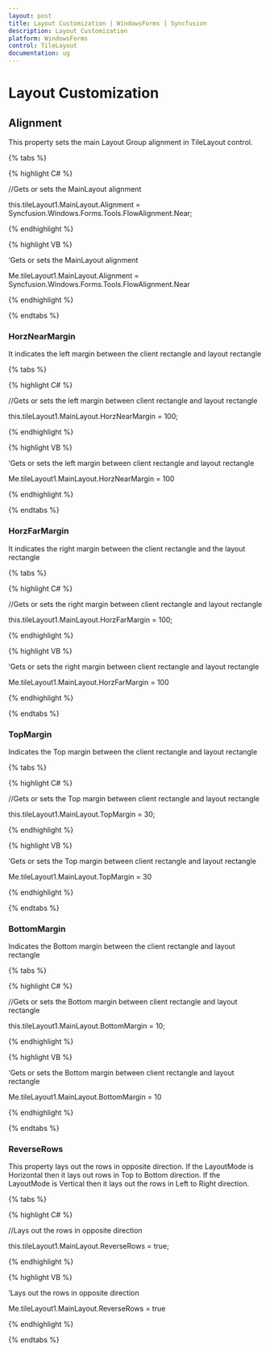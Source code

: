 ```yaml
---
layout: post
title: Layout Customization | WindowsForms | Syncfusion
description: Layout Customization
platform: WindowsForms
control: TileLayout 
documentation: ug
---
```



# Layout Customization

## Alignment

This property sets the main Layout Group alignment in TileLayout control.


{% tabs %}

{% highlight C# %}

//Gets or sets the MainLayout alignment

this.tileLayout1.MainLayout.Alignment = Syncfusion.Windows.Forms.Tools.FlowAlignment.Near;

{% endhighlight %}


{% highlight VB %}

‘Gets or sets the MainLayout alignment

Me.tileLayout1.MainLayout.Alignment = Syncfusion.Windows.Forms.Tools.FlowAlignment.Near
 
{% endhighlight %}

{% endtabs %}

### HorzNearMargin

It indicates the left margin between the client rectangle and layout rectangle

{% tabs %}

{% highlight C# %}

//Gets or sets the left margin between client rectangle and layout rectangle

this.tileLayout1.MainLayout.HorzNearMargin = 100;

{% endhighlight %}


{% highlight VB %}

‘Gets or sets the left margin between client rectangle and layout rectangle

Me.tileLayout1.MainLayout.HorzNearMargin = 100
 
{% endhighlight %}

{% endtabs %}

### HorzFarMargin

It indicates the right margin between the client rectangle and the layout rectangle

{% tabs %}

{% highlight C# %}

//Gets or sets the right margin between client rectangle and layout rectangle

this.tileLayout1.MainLayout.HorzFarMargin = 100;

{% endhighlight %}


{% highlight VB %}

‘Gets or sets the right margin between client rectangle and layout rectangle

Me.tileLayout1.MainLayout.HorzFarMargin = 100
 
{% endhighlight %}

{% endtabs %}

### TopMargin

Indicates the Top margin between the client rectangle and layout rectangle

{% tabs %}

{% highlight C# %}

//Gets or sets the Top margin between client rectangle and layout rectangle 

this.tileLayout1.MainLayout.TopMargin = 30;

{% endhighlight %}


{% highlight VB %}

‘Gets or sets the Top margin between client rectangle and layout rectangle

Me.tileLayout1.MainLayout.TopMargin = 30
 
{% endhighlight %}

{% endtabs %}


### BottomMargin

Indicates the Bottom margin between the client rectangle and layout rectangle

{% tabs %}

{% highlight C# %}

//Gets or sets the Bottom margin between client rectangle and layout rectangle

this.tileLayout1.MainLayout.BottomMargin = 10;


{% endhighlight %}


{% highlight VB %}

‘Gets or sets the Bottom margin between client rectangle and layout rectangle

Me.tileLayout1.MainLayout.BottomMargin = 10

 
{% endhighlight %}

{% endtabs %}


### ReverseRows

This property lays out the rows in opposite direction. If the LayoutMode is Horizontal then it lays out rows in Top to Bottom direction. If the LayoutMode is Vertical then it lays out the rows in Left to Right direction.

{% tabs %}

{% highlight C# %}

//Lays out the rows in opposite direction

this.tileLayout1.MainLayout.ReverseRows = true;

{% endhighlight %}


{% highlight VB %}

‘Lays out the rows in opposite direction
  
Me.tileLayout1.MainLayout.ReverseRows = true
 
{% endhighlight %}

{% endtabs %}




